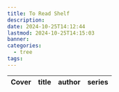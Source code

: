 ```yaml
---
title: To Read Shelf
description: 
date: 2024-10-25T14:12:44
lastmod: 2024-10-25T14:15:03
banner: 
categories:
  - tree
tags: 
---
```

| Cover | title | author | series |  
| ----- | ----- | ------ | ------ |  
  
